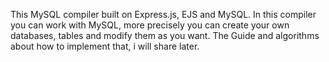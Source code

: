 This MySQL compiler built on Express.js, EJS and MySQL. In this compiler you can work with MySQL, more precisely you can create your own databases, tables and modify them as you want. The Guide and algorithms about how to implement that, i will share later.
